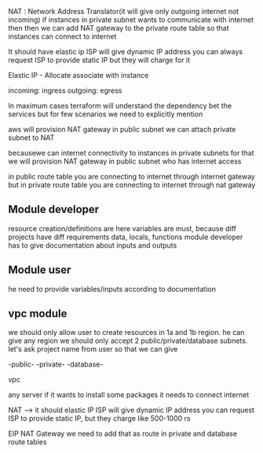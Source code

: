 NAT : Network Address Translator(it will give only outgoing internet not incoming)
if instances in private subnet wants to communicate with internet then then we can add
NAT gateway to the private route table so that instances can connect to internet

It should have elastic ip
ISP will give dynamic IP address 
you can always request ISP to provide static IP but they will charge for it

Elastic IP - Allocate
associate with instance

incoming: ingress
outgoing: egress

In maximum cases terraform will understand the dependency bet the services but for few
scenarios we need to explicitly mention

aws will provision NAT gateway in public subnet we can attach private subnet to NAT

becausewe can internet connectivity to instances in private subnets for that we will provision NAT gateway in public subnet who has internet access

in public route table you are connecting to internet through internet gateway
but in private route table you are connecting to internet through nat gateway


Module developer
-----------------
resource creation/definitions are here
variables are must, because diff projects have diff requirements
data, locals, functions
module developer has to give documentation about inputs and outputs


Module user
-----------------
he need to provide variables/inputs according to documentation


vpc module
-----------------
we should only allow user to create resources in 1a and 1b region. he can give any region
we should only accept 2 public/private/database subnets.
let's ask project name from user so that we can give

<project-name>-public-<az>
<project-name>-private-<az>
<project-name>-database-<az>

vpc

any server if it wants to install some packages it needs to connect internet

NAT --> it should elastic IP
ISP will give dynamic IP address
you can request ISP to provide static IP, but they charge like 500-1000 rs


EIP
NAT Gateway
we need to add that as route in private and database route tables


